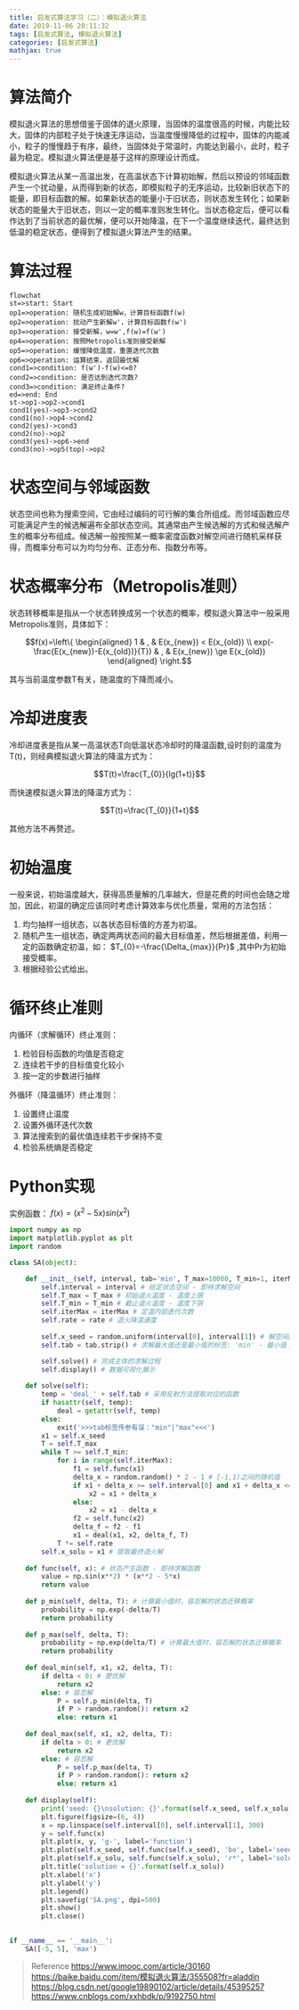 ```yaml
---
title: 启发式算法学习（二）：模拟退火算法
date: 2019-11-06 20:11:32
tags: [启发式算法, 模拟退火算法]
categories: [启发式算法]
mathjax: true
---
```


# 算法简介

模拟退火算法的思想借鉴于固体的退火原理，当固体的温度很高的时候，内能比较大，固体的内部粒子处于快速无序运动，当温度慢慢降低的过程中，固体的内能减小，粒子的慢慢趋于有序，最终，当固体处于常温时，内能达到最小，此时，粒子最为稳定。模拟退火算法便是基于这样的原理设计而成。

模拟退火算法从某一高温出发，在高温状态下计算初始解，然后以预设的邻域函数产生一个扰动量，从而得到新的状态，即模拟粒子的无序运动，比较新旧状态下的能量，即目标函数的解。如果新状态的能量小于旧状态，则状态发生转化；如果新状态的能量大于旧状态，则以一定的概率准则发生转化。当状态稳定后，便可以看作达到了当前状态的最优解，便可以开始降温，在下一个温度继续迭代，最终达到低温的稳定状态，便得到了模拟退火算法产生的结果。

# 算法过程

```flow
flowchat
st=>start: Start
op1=>operation: 随机生成初始解w，计算目标函数f(w)
op2=>operation: 扰动产生新解w'，计算目标函数f(w')
op3=>operation: 接受新解，w=w',f(w)=f(w')
op4=>operation: 按照Metropolis准则接受新解
op5=>operation: 缓慢降低温度，重置迭代次数
op6=>operation: 运算结束，返回最优解
cond1=>condition: f(w')-f(w)<=0?
cond2=>condition: 是否达到迭代次数?
cond3=>condition: 满足终止条件?
ed=>end: End
st->op1->op2->cond1
cond1(yes)->op3->cond2
cond1(no)->op4->cond2
cond2(yes)->cond3
cond2(no)->op2
cond3(yes)->op6->end
cond3(no)->op5(top)->op2
```

# 状态空间与邻域函数

状态空间也称为搜索空间，它由经过编码的可行解的集合所组成。而邻域函数应尽可能满足产生的候选解遍布全部状态空间。其通常由产生候选解的方式和候选解产生的概率分布组成。候选解一般按照某一概率密度函数对解空间进行随机采样获得，而概率分布可以为均匀分布、正态分布、指数分布等。

# 状态概率分布（Metropolis准则）

状态转移概率是指从一个状态转换成另一个状态的概率，模拟退火算法中一般采用Metropolis准则，具体如下：

$$f(x)=\left\{
\begin{aligned}
1 & , & E(x_{new}) < E(x_{old}) \\
exp(-\frac{E(x_{new})-E(x_{old})}{T}) & , & E(x_{new}) \ge E(x_{old})
\end{aligned}
\right.$$

其与当前温度参数T有关，随温度的下降而减小。

# 冷却进度表

冷却进度表是指从某一高温状态T向低温状态冷却时的降温函数,设时刻的温度为T(t)，则经典模拟退火算法的降温方式为：

$$T(t)=\frac{T_{0}}{lg(1+t)}$$

而快速模拟退火算法的降温方式为：

$$T(t)=\frac{T_{0}}{1+t}$$

其他方法不再赘述。

# 初始温度

一般来说，初始温度越大，获得高质量解的几率越大，但是花费的时间也会随之增加，因此，初温的确定应该同时考虑计算效率与优化质量，常用的方法包括：

1. 均匀抽样一组状态，以各状态目标值的方差为初温。
2. 随机产生一组状态，确定两两状态间的最大目标值差，然后根据差值，利用一定的函数确定初温，如： $T_{0}=-\frac{\Delta_{max}}{Pr}$ ,其中Pr为初始接受概率。
3. 根据经验公式给出。

# 循环终止准则

内循环（求解循环）终止准则：

1. 检验目标函数的均值是否稳定
2. 连续若干步的目标值变化较小
3. 按一定的步数进行抽样

外循环（降温循环）终止准则：

1. 设置终止温度
2. 设置外循环迭代次数
3. 算法搜索到的最优值连续若干步保持不变
4. 检验系统熵是否稳定

# Python实现

实例函数： $f(x)=(x^{2}-5x)sin(x^2)$ 

```python
import numpy as np
import matplotlib.pyplot as plt
import random

class SA(object):

    def __init__(self, interval, tab='min', T_max=10000, T_min=1, iterMax=1000, rate=0.95):
        self.interval = interval # 给定状态空间 - 即待求解空间
        self.T_max = T_max # 初始退火温度 - 温度上限
        self.T_min = T_min # 截止退火温度 - 温度下限
        self.iterMax = iterMax # 定温内部迭代次数
        self.rate = rate # 退火降温速度
        
        self.x_seed = random.uniform(interval[0], interval[1]) # 解空间内的种子
        self.tab = tab.strip() # 求解最大值还是最小值的标签: 'min' - 最小值；'max' - 最大值

        self.solve() # 完成主体的求解过程
        self.display() # 数据可视化展示
        
    def solve(self):
        temp = 'deal_' + self.tab # 采用反射方法提取对应的函数
        if hasattr(self, temp):
            deal = getattr(self, temp)
        else:
            exit('>>>tab标签传参有误："min"|"max"<<<')  
        x1 = self.x_seed
        T = self.T_max
        while T >= self.T_min:
            for i in range(self.iterMax):
                f1 = self.func(x1)
                delta_x = random.random() * 2 - 1 # [-1,1)之间的随机值
                if x1 + delta_x >= self.interval[0] and x1 + delta_x <= self.interval[1]:   # 将随机解束缚在给定状态空间内
                    x2 = x1 + delta_x
                else:
                    x2 = x1 - delta_x
                f2 = self.func(x2)
                delta_f = f2 - f1
                x1 = deal(x1, x2, delta_f, T)
            T *= self.rate
        self.x_solu = x1 # 提取最终退火解       
        
    def func(self, x): # 状态产生函数 - 即待求解函数
        value = np.sin(x**2) * (x**2 - 5*x)
        return value
        
    def p_min(self, delta, T): # 计算最小值时，容忍解的状态迁移概率
        probability = np.exp(-delta/T)
        return probability
        
    def p_max(self, delta, T):
        probability = np.exp(delta/T) # 计算最大值时，容忍解的状态迁移概率
        return probability
        
    def deal_min(self, x1, x2, delta, T):
        if delta < 0: # 更优解
            return x2
        else: # 容忍解
            P = self.p_min(delta, T)
            if P > random.random(): return x2
            else: return x1
            
    def deal_max(self, x1, x2, delta, T):
        if delta > 0: # 更优解
            return x2
        else: # 容忍解
            P = self.p_max(delta, T)
            if P > random.random(): return x2
            else: return x1
        
    def display(self):
        print('seed: {}\nsolution: {}'.format(self.x_seed, self.x_solu))
        plt.figure(figsize=(6, 4))
        x = np.linspace(self.interval[0], self.interval[1], 300)
        y = self.func(x)
        plt.plot(x, y, 'g-', label='function')
        plt.plot(self.x_seed, self.func(self.x_seed), 'bo', label='seed')
        plt.plot(self.x_solu, self.func(self.x_solu), 'r*', label='solution')
        plt.title('solution = {}'.format(self.x_solu))
        plt.xlabel('x')
        plt.ylabel('y')
        plt.legend()
        plt.savefig('SA.png', dpi=500)
        plt.show()
        plt.close()

        
if __name__ == '__main__':
    SA([-5, 5], 'max')
```



> Reference
> https://www.imooc.com/article/30160
> https://baike.baidu.com/item/模拟退火算法/355508?fr=aladdin
> https://blog.csdn.net/google19890102/article/details/45395257
> https://www.cnblogs.com/xxhbdk/p/9192750.html